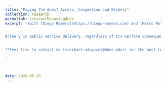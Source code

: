 ```yaml
---
title: "Paying the dues? Access, Congestion and Bribery"
collection: research
permalink: /research/payingdues
excerpt: '(with [Diego Romero](https://diego-romero.com) and [Marco Morucci](https://marcomorucci.com/bio/)), *Working paper* 


Bribery in public service delivery, regardless of its welfare consequences, is a fact of life for citizens in many developing countries. The existing literature on bribery and corruption has argued that citizens with low access to public services are more likely to pay bribes to make up for their lack of access. We argue that sometimes the opposite might be true, with individuals that have better access to public services being more likely to engage in corrupt exchanges with public officials, both because they are socially closer to the public officials, and because their baseline cost for accessing the public service is lower. Using administrative and survey data from Guatemala, we show that individuals that have easier access to public services are more likely to engage in bribery in several ways, as well as more willing to pay higher bribes, and less likely to report public officials for corrupt behavior. Our results imply that policy efforts to improve access to public services in developing countries might have the unexpected negative effect of increasing corruption if they are not accompanied by civil service reform. 


**Feel free to contact me (<serkant.adiguzel@duke.edu>) for the most recent draft**

'



date: 2020-05-28
---
```


